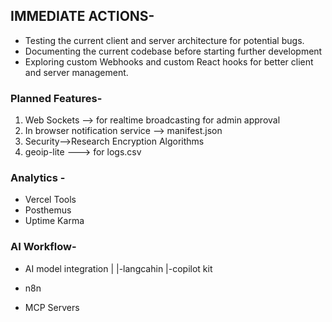 ## IMMEDIATE ACTIONS-

* Testing the current client and server architecture for potential bugs.
* Documenting the current codebase before starting further development
* Exploring custom Webhooks and custom React hooks for better client and server management.

### Planned Features-  

1. Web Sockets --> for realtime broadcasting for admin approval 
2. In browser notification service --> manifest.json
3. Security-->Research Encryption Algorithms
4. geoip-lite ---> for logs.csv


### Analytics -
* Vercel Tools
* Posthemus
* Uptime Karma

### AI Workflow-

* AI model integration 
   |
   |-langcahin
   |-copilot kit

* n8n
* MCP Servers